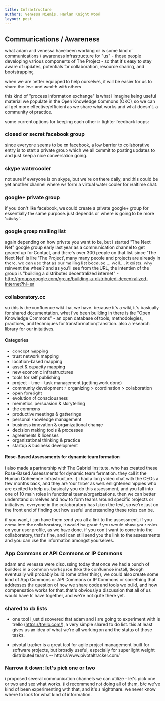```yaml
---
title: Infrastructure
authors: Venessa Miemis, Harlan Knight Wood
layout: post
---
```


## Communications / Awareness

what adam and venessa have been working on is some kind of communications / awareness infrastructure for "us" - those people developing various components of The Project - so that it's easy to stay aware of updates, potentials for collaboration, resource sharing, and bootstrapping.

when we are better equipped to help ourselves, it will be easier for us to share the love and wealth with others. 

this kind of "process information exchange" is what i imagine being useful material we populate in the Open Knowledge Commons (OKC), so we can all get more effective/efficient as we share what works and what doesn't. a community of practice.

some current options for keeping each other in tighter feedback loops:

### closed or secret facebook group

since everyone seems to be on facebook, a low barrier to collaborative entry is to start a private group which we all commit to posting updates to and just keep a nice conversation going.

### skype watercooler

not sure if everyone is on skype, but we're on there daily, and this could be yet another channel where we form a virtual water cooler for realtime chat.

### google+ private group

if you don't like facebook, we could create a private google+ group for essentially the same purpose. just depends on where is going to be more 'sticky'. 

### google group mailing list

again depending on how private you want to be, but i started "The Next Net" google group early last year as a communication channel to get geared up for Contact, and there's over 300 people on that list. since 'The Next Net' is like 'The Project', many many people and projects are already in there. we can use that as our mailing list because.... well.... it exists. why reinvent the wheel? and as you'll see from the URL, the intention of the group is "building a distributed decentralized internet" - http://groups.google.com/group/building-a-distributed-decentralized-internet?hl=en

### collaboratory.cc

so this is the confluence wiki that we have. because it's a wiki, it's basically for shared documentation. what i've been building in there is the "Open Knowledge Commons" - an open database of tools, methodologies, practices, and techniques for transformation/transition. also a research library for our initaitives.

#### Categories

- concept mapping
- trust network mapping
- location-based mapping
- asset & capacity mapping
- new economic infrastructures
- tools for self publishing
- project - time - task management (getting work done)
- community development > organizing > coordination > collaboration
- open foresight
- evolution of consciousness
- memetics, persuasion & storytelling
- the commons
- productive meetings & gatherings
- personal knowledge management
- business innovation & organizational change
- decision making tools & processes
- agreements & licenses
- organizational thinking & practice
- startup & business development

#### Rose-Based Assessments for dynamic team formation

i also made a partnership with The Gabriel Institute, who has created these Rose-Based Assessments for dynamic team formation. they call it the Human Coherence Infrastructure. :)  i had a long video chat with the CEOs a few months back, and they are 'our tribe' as well. enlightened hippies who are excited to help us. basically you do this assessment, and you fall into one of 10 main roles in functional teams/organizations. then we can better understand ourselves and how to form teams around specific projects or initiatives. everyone in the collaboratory has taken the test, so we're just on the front end of finding out how useful understanding these roles can be.

if you want, i can have them send you all a link to the assessment. if you come into the collaboratory, it would be great if you would share your roles on your user profile, as we have done. if you don't want to come into the collaboratory, that's fine, and i can still send you the link to the assessments and you can use the information amongst yourselves.

### App Commons or API Commons or IP Commons

adam and venessa were discussing today that once we had a bunch of builders in a common workspace (like the confluence install, though eventually will probably build some other thing), we could also create some kind of App Commons or API Commons or IP Commons or something that addresses the question of how we share code and tools we build, and how compensation works for that. that's obviously a discussion that all of us would have to have together, and we're not quite there yet.

### shared to do lists

* one tool i just discovered that adam and i are going to experiment with is trello (https://trello.com/), a very simple shared to do list. this at least gives us an idea of what we're all working on and the status of those tasks. 

* pivotal tracker is a great tool for agile project management, built for software projects, but broadly useful, especially for super light weight distributed teams -- https://www.pivotaltracker.com/

### Narrow it down: let's pick one or two 

i proposed several communication channels we can utilize - let's pick one or two and see what works. (i'd recommend not doing all of them, b/c we've kind of been experimenting with that, and it's a nightmare. we never know where to look for what kind of information.


